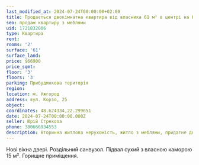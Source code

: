 ```yaml
---
last_modified_at: 2024-07-24T00:00:00+02:00
title: Продається двокімнатна квартира від власника 61 м² в центрі на Корзо
seo: продам квартиру з меблями
uid: 1721832006
type: Квартира
rent:
rooms: '2'
surface: '61'
surface_land:
price: $66900
price_sqmt:
floor: '3'
floors: '3'
parking: Прибудинкова територія
region:
location: м. Ужгород
address: вул. Корзо, 25
object:
coordinates: 48.624334,22.299651
date: 2024-07-24T00:00:00.000Z
seller: Юрій Стрекоза
phone: 380666934553
description: Вторинна житлова нерухомість, житло з меблями, придатне для проживання
---
```


Нові вікна двері. Роздільний санвузол. Підвал сухий з власною каморою 15 м². Горищне приміщення.
